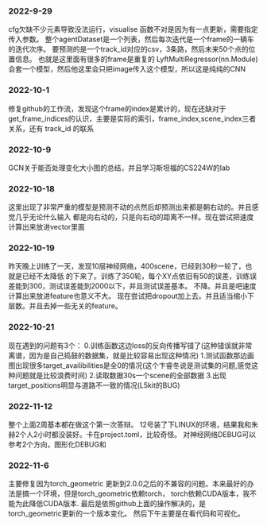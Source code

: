 ### 2022-9-29
cfg欠缺不少元素导致没法运行，visualise 函数不对是因为有一点更新，需要指定传入参数。
整个agentDataset是一个列表，然后每次迭代是一个frame的一辆车的迭代次序。
要预测的是一个track_id对应的csv，3条路，然后未来50个点的位置信息。
也就是这里面有很多的frame是重复的
LyftMultiRegressor(nn.Module)会套一个模型，然后他这里会只把image传入这个模型，所以这是纯纯的CNN

### 2022-10-1
修复github的工作流，发现这个frame的index是累计的，现在还缺对于get_frame_indices的认识，主要是实际的索引，frame_index,scene_index三者关系，还有 track_id
的联系


### 2022-10-9
GCN关于能否处理变化大小图的总结，并且学习斯坦福的CS224W的lab
### 2022-10-18
这里出现了非常严重的模型是预测不动的点然后却预测出来都是朝右动的。并且感觉几乎无论什么输入
都是向右动的，只是向右动的距离不一样。现在尝试把速度计算出来放进vector里面

### 2022-10-19
昨天晚上训练了一天，发现10层神经网络，400scene，已经到30秒一轮了，也就是已经不太降低
的下来了。训练了350轮，每个XY点依旧有50的误差，训练误差能到300，测试误差能到2000以下，并且测试误差基本。
不降。并且是吧速度计算出来放进feature也意义不大。
现在尝试把dropout加上去。并且适当缩小下层数。并且去掉一些无关的feature。

### 2022-10-21
现在遇到的问题有3个：
0.训练函数这边loss的反向传播写错了(这种错误就非常离谱，因为是自己捣鼓的数据集，就是比较容易出现这种情况)
1.测试函数那边画图出现很多target_availibilities是全0的情况(这个卞睿冬说是测试集的问题,感觉这种问题就是比较浪费时间)
2.读取数据30s一个scene的全部数据
3.出现target_positions明显与道路不一致的情况(L5kit的BUG)

### 2022-11-12
整个上面2周基本都在做这个第一次答辩。
12号装了下LINUX的环境，结果我和朱赫2个人2小时都没装好。卡在project.toml，比较奇怪。
对神经网络DEBUG可以参考2个方向，图形化DEBUG和

### 2022-11-6
主要修复因为torch_geometric 更新到2.0.0之后的不兼容的问题。本来最好的办法是搞一个环境，但是torch_geometric依赖torch，
torch依赖CUDA版本，我不能为此降低CUDA版本.
最后是依照github上面的操作解决的，是torch_geometric更新的一个版本变化。
然后下午主要是在看代码和可视化。
